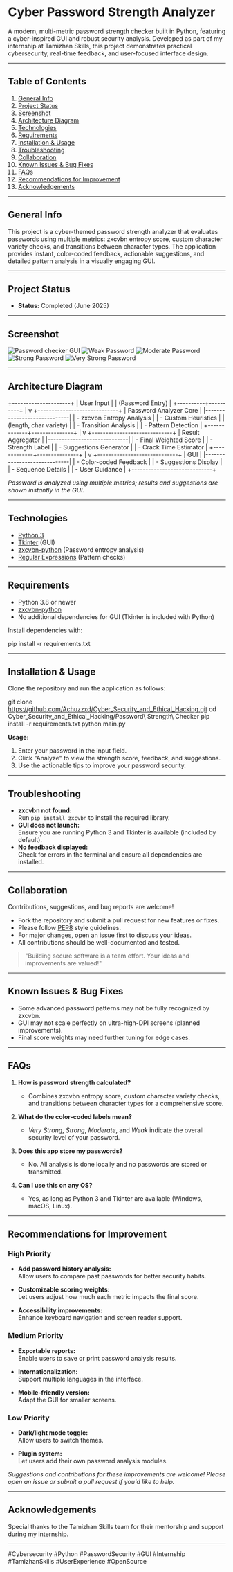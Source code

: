 # Cyber Password Strength Analyzer

A modern, multi-metric password strength checker built in Python, featuring a cyber-inspired GUI and robust security analysis. Developed as part of my internship at Tamizhan Skills, this project demonstrates practical cybersecurity, real-time feedback, and user-focused interface design.

---

## Table of Contents

1. [General Info](#general-info)
2. [Project Status](#project-status)
3. [Screenshot](#screenshot)
4. [Architecture Diagram](#architecture-diagram)
5. [Technologies](#technologies)
6. [Requirements](#requirements)
7. [Installation & Usage](#installation--usage)
8. [Troubleshooting](#troubleshooting)
9. [Collaboration](#collaboration)
10. [Known Issues & Bug Fixes](#known-issues--bug-fixes)
11. [FAQs](#faqs)
12. [Recommendations for Improvement](#recommendations-for-improvement)
13. [Acknowledgements](#acknowledgements)

---

## General Info

This project is a cyber-themed password strength analyzer that evaluates passwords using multiple metrics: zxcvbn entropy score, custom character variety checks, and transitions between character types. The application provides instant, color-coded feedback, actionable suggestions, and detailed pattern analysis in a visually engaging GUI.

---

## Project Status

- **Status:** Completed (June 2025)

---

## Screenshot

![Password checker GUI](images/Screenshot_1.png)
![Weak Password](images/Screenshot_2.png)
![Moderate Password](images/Screenshot_3.png)
![Strong Password](images/Screenshot_4.png)
![Very Strong Password](images/Screenshot_5.png)

---

## Architecture Diagram

   +---------------------+
   |     User Input      |
   |  (Password Entry)   |
   +----------+----------+
              |
              v
+-----------------------------+
|    Password Analyzer Core   |
|-----------------------------|
| - zxcvbn Entropy Analysis   |
| - Custom Heuristics         |
|   (length, char variety)    |
| - Transition Analysis       |
| - Pattern Detection         |
+-------------+---------------+
              |
              v
+-----------------------------+
|      Result Aggregator      |
|-----------------------------|
| - Final Weighted Score      |
| - Strength Label            |
| - Suggestions Generator     |
| - Crack Time Estimator      |
+-------------+---------------+
              |
              v
+-----------------------------+
|           GUI               |
|-----------------------------|
| - Color-coded Feedback      |
| - Suggestions Display       |
| - Sequence Details          |
| - User Guidance             |
+-----------------------------+


*Password is analyzed using multiple metrics; results and suggestions are shown instantly in the GUI.*

---

## Technologies

- [Python 3](https://www.python.org/)
- [Tkinter](https://docs.python.org/3/library/tkinter.html) (GUI)
- [zxcvbn-python](https://github.com/dwolfhub/zxcvbn-python) (Password entropy analysis)
- [Regular Expressions](https://docs.python.org/3/library/re.html) (Pattern checks)

---

## Requirements

- Python 3.8 or newer
- [zxcvbn-python](https://pypi.org/project/zxcvbn/)
- No additional dependencies for GUI (Tkinter is included with Python)

Install dependencies with:

pip install -r requirements.txt


---

## Installation & Usage

Clone the repository and run the application as follows:

git clone https://github.com/Achuzzxd/Cyber_Security_and_Ethical_Hacking.git
cd Cyber_Security_and_Ethical_Hacking/Password\ Strength\ Checker
pip install -r requirements.txt
python main.py


**Usage:**
1. Enter your password in the input field.
2. Click "Analyze" to view the strength score, feedback, and suggestions.
3. Use the actionable tips to improve your password security.

---

## Troubleshooting

- **zxcvbn not found:**  
  Run `pip install zxcvbn` to install the required library.
- **GUI does not launch:**  
  Ensure you are running Python 3 and Tkinter is available (included by default).
- **No feedback displayed:**  
  Check for errors in the terminal and ensure all dependencies are installed.

---

## Collaboration

Contributions, suggestions, and bug reports are welcome!

- Fork the repository and submit a pull request for new features or fixes.
- Please follow [PEP8](https://www.python.org/dev/peps/pep-0008/) style guidelines.
- For major changes, open an issue first to discuss your ideas.
- All contributions should be well-documented and tested.

> "Building secure software is a team effort. Your ideas and improvements are valued!"

---

## Known Issues & Bug Fixes

- Some advanced password patterns may not be fully recognized by zxcvbn.
- GUI may not scale perfectly on ultra-high-DPI screens (planned improvements).
- Final score weights may need further tuning for edge cases.

---

## FAQs

1. **How is password strength calculated?**  
   - Combines zxcvbn entropy score, custom character variety checks, and transitions between character types for a comprehensive score.

2. **What do the color-coded labels mean?**  
   - *Very Strong*, *Strong*, *Moderate*, and *Weak* indicate the overall security level of your password.

3. **Does this app store my passwords?**  
   - No. All analysis is done locally and no passwords are stored or transmitted.

4. **Can I use this on any OS?**  
   - Yes, as long as Python 3 and Tkinter are available (Windows, macOS, Linux).

---

## Recommendations for Improvement

### High Priority

- **Add password history analysis:**  
  Allow users to compare past passwords for better security habits.

- **Customizable scoring weights:**  
  Let users adjust how much each metric impacts the final score.

- **Accessibility improvements:**  
  Enhance keyboard navigation and screen reader support.

### Medium Priority

- **Exportable reports:**  
  Enable users to save or print password analysis results.

- **Internationalization:**  
  Support multiple languages in the interface.

- **Mobile-friendly version:**  
  Adapt the GUI for smaller screens.

### Low Priority

- **Dark/light mode toggle:**  
  Allow users to switch themes.

- **Plugin system:**  
  Let users add their own password analysis modules.

*Suggestions and contributions for these improvements are welcome! Please open an issue or submit a pull request if you'd like to help.*

---

## Acknowledgements

Special thanks to the Tamizhan Skills team for their mentorship and support during my internship.

---

#Cybersecurity #Python #PasswordSecurity #GUI #Internship #TamizhanSkills #UserExperience #OpenSource
